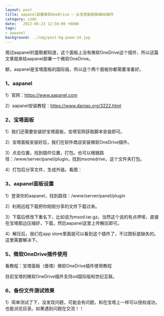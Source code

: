 ```yaml
---
layout: post
title: aapanel部署微软OneDrive – 从宝塔面板移植OD插件
category: code
date:   2022-06-23 12:50:00 +0800
tags:
- aapanel
background: ../img/post-bg-poem-24.jpg
---
```



用过aapanel的童鞋都知道，这个面板上没有微软OneDrive这个插件，所以这篇文章就来给aapanel部署一个微软OneDrive。

额，aapanel是宝塔面板的国际版，所以这个两个面板你都需要准备好。

### 1、aapanel
1）官网：https://www.aapanel.com

2）aapanel安装教程：https://www.daniao.org/3222.html

### 2、宝塔面板
1）我们还需要安装好宝塔面板，宝塔官网获取脚本安装即可。

2）宝塔面板安装好后，我们在软件商店安装微软OneDrive插件。

3）点击位置，找到插件位置，打包。也可以根据路径：/www/server/panel/plugin，找到msonedrive，这个文件夹打包。

4）打包后分享文件，生成外链。看图：

### 3、aapanel面板设置
1）登录你的aapanel，找到路径：/www/server/panel/plugin

2）利用远程下载把你刚刚分享的文件下载过来。

3）下载后修改下重名下，比如说为msod.tar.gz。当然这个说的有点啰嗦，直接在宝塔那边压缩好，下载，然后aapanel这里上传解压即可。

4）解压后，我们在app store里面就可以看到这个插件了，不过图标是缺失的。这里需要解决下。

### 5、微软OneDrive插件使用
看教程：宝塔面板（堡塔）微软OneDrive插件使用教程

目前宝塔的微软OneDrive插件支持od国际版和世纪互联。

### 6、备份文件测试效果
1）简单测试了下，没发现问题，可能会有问题，和在宝塔上一样可以授权成功，也能浏览目录。如果遇到问题在交流！！

